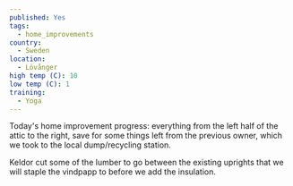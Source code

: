 ```yaml
---
published: Yes
tags:
  - home_improvements
country:
  - Sweden
location:
  - Lövånger
high temp (C): 10
low temp (C): 1
training:
  - Yoga
---
```

Today's home improvement progress: everything from the left half of the attic to the right, save for some things left from the previous owner, which we took to the local dump/recycling station.

Keldor cut some of the lumber to go between the existing uprights that we will staple the vindpapp to before we add the insulation. 